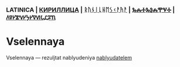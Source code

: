 ### LATINICA | [КИРИЛЛИЦА](../Cyrl/Вселенная.md) | [ᚱᚢᚾᛁᚳᚺᛖᛊᚲᚨᚤᚨ](../Runr/ᚡᛊᛖᛚᛖᚾᚾᚨᚤᚨ.md) | [ⰃⰎⰀⰃⰑⰎⰉⰜⰀ](../Glag/Ⰲⱄⰵⰾⰵⱀⱀⰰⱑ.md) | [𐍓𐍠𐍔𐍮𐍝𐍔𐍟𐍔𐍠𐍜𐍡𐍚𐍐𐍴](../Perm/𐍮𐍡𐍔𐍛𐍔𐍝𐍝𐍐𐍴.md)

#  Vselennaya

Vselennaya — rezuljtat nablyudeniya [nablyudatelem](Nablyudatelj.md)
